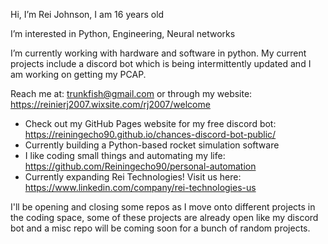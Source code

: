 Hi, I’m Rei Johnson, I am 16 years old

I’m interested in Python, Engineering, Neural networks

I’m currently working with hardware and software in python. My current projects include a discord bot which is being intermittently updated and I am working on getting my PCAP.

Reach me at: trunkfish@gmail.com or through my website: https://reinierj2007.wixsite.com/rj2007/welcome

- Check out my GitHub Pages website for my free discord bot: https://reiningecho90.github.io/chances-discord-bot-public/
- Currently building a Python-based rocket simulation software
- I like coding small things and automating my life: https://github.com/Reiningecho90/personal-automation
- Currently expanding Rei Technologies! Visit us here: https://www.linkedin.com/company/rei-technologies-us

I'll be opening and closing some repos as I move onto different projects in the coding space, some of these projects are already open like my discord bot and a misc repo will be coming soon for a bunch of random projects.
<!---
Reiningecho90/Reiningecho90 is a ✨ special ✨ repository because its `README.md` (this file) appears on your GitHub profile.
You can click the Preview link to take a look at your changes.
--->
